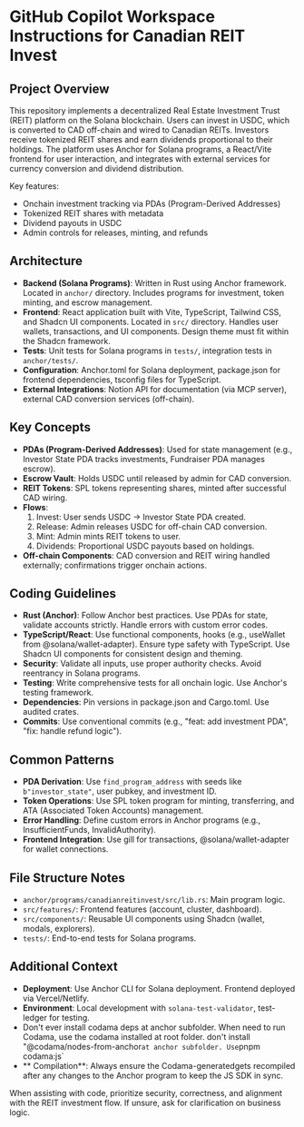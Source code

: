 # GitHub Copilot Workspace Instructions for Canadian REIT Invest

## Project Overview
This repository implements a decentralized Real Estate Investment Trust (REIT) platform on the Solana blockchain. Users can invest in USDC, which is converted to CAD off-chain and wired to Canadian REITs. Investors receive tokenized REIT shares and earn dividends proportional to their holdings. The platform uses Anchor for Solana programs, a React/Vite frontend for user interaction, and integrates with external services for currency conversion and dividend distribution.

Key features:
- Onchain investment tracking via PDAs (Program-Derived Addresses)
- Tokenized REIT shares with metadata
- Dividend payouts in USDC
- Admin controls for releases, minting, and refunds

## Architecture
- **Backend (Solana Programs)**: Written in Rust using Anchor framework. Located in `anchor/` directory. Includes programs for investment, token minting, and escrow management.
- **Frontend**: React application built with Vite, TypeScript, Tailwind CSS, and Shadcn UI components. Located in `src/` directory. Handles user wallets, transactions, and UI components. Design theme must fit within the Shadcn framework.
- **Tests**: Unit tests for Solana programs in `tests/`, integration tests in `anchor/tests/`.
- **Configuration**: Anchor.toml for Solana deployment, package.json for frontend dependencies, tsconfig files for TypeScript.
- **External Integrations**: Notion API for documentation (via MCP server), external CAD conversion services (off-chain).

## Key Concepts
- **PDAs (Program-Derived Addresses)**: Used for state management (e.g., Investor State PDA tracks investments, Fundraiser PDA manages escrow).
- **Escrow Vault**: Holds USDC until released by admin for CAD conversion.
- **REIT Tokens**: SPL tokens representing shares, minted after successful CAD wiring.
- **Flows**:
  1. Invest: User sends USDC → Investor State PDA created.
  2. Release: Admin releases USDC for off-chain CAD conversion.
  3. Mint: Admin mints REIT tokens to user.
  4. Dividends: Proportional USDC payouts based on holdings.
- **Off-chain Components**: CAD conversion and REIT wiring handled externally; confirmations trigger onchain actions.

## Coding Guidelines
- **Rust (Anchor)**: Follow Anchor best practices. Use PDAs for state, validate accounts strictly. Handle errors with custom error codes.
- **TypeScript/React**: Use functional components, hooks (e.g., useWallet from @solana/wallet-adapter). Ensure type safety with TypeScript. Use Shadcn UI components for consistent design and theming.
- **Security**: Validate all inputs, use proper authority checks. Avoid reentrancy in Solana programs.
- **Testing**: Write comprehensive tests for all onchain logic. Use Anchor's testing framework.
- **Dependencies**: Pin versions in package.json and Cargo.toml. Use audited crates.
- **Commits**: Use conventional commits (e.g., "feat: add investment PDA", "fix: handle refund logic").

## Common Patterns
- **PDA Derivation**: Use `find_program_address` with seeds like `b"investor_state"`, user pubkey, and investment ID.
- **Token Operations**: Use SPL token program for minting, transferring, and ATA (Associated Token Accounts) management.
- **Error Handling**: Define custom errors in Anchor programs (e.g., InsufficientFunds, InvalidAuthority).
- **Frontend Integration**: Use gill for transactions, @solana/wallet-adapter for wallet connections.

## File Structure Notes
- `anchor/programs/canadianreitinvest/src/lib.rs`: Main program logic.
- `src/features/`: Frontend features (account, cluster, dashboard).
- `src/components/`: Reusable UI components using Shadcn (wallet, modals, explorers).
- `tests/`: End-to-end tests for Solana programs.

## Additional Context
- **Deployment**: Use Anchor CLI for Solana deployment. Frontend deployed via Vercel/Netlify.
- **Environment**: Local development with `solana-test-validator`, test-ledger for testing.
- Don't ever install codama deps at anchor subfolder. When need to run Codama, use the codama installed at root folder. don't install "@codama/nodes-from-anchor` at anchor subfolder. Use `pnpm codama:js`
- ** Compilation**: Always ensure the Codama-generatedgets recompiled after any changes to the Anchor program to keep the JS SDK in sync.

When assisting with code, prioritize security, correctness, and alignment with the REIT investment flow. If unsure, ask for clarification on business logic.